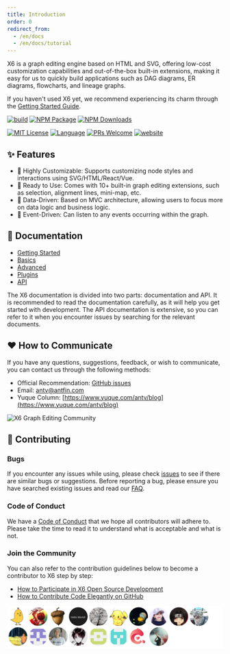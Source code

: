 ```yaml
---
title: Introduction
order: 0
redirect_from:
  - /en/docs
  - /en/docs/tutorial
---
```


X6 is a graph editing engine based on HTML and SVG, offering low-cost customization capabilities and out-of-the-box built-in extensions, making it easy for us to quickly build applications such as DAG diagrams, ER diagrams, flowcharts, and lineage graphs.

If you haven't used X6 yet, we recommend experiencing its charm through the [Getting Started Guide](/en/docs/tutorial/getting-started).

<p align="left">
<a href="https://github.com/antvis/X6/actions/workflows/ci.yml"><img alt="build" src="https://img.shields.io/github/actions/workflow/status/antvis/x6/ci.yml?branch=master&logo=github&style=flat-square" /></a>
<a href="https://www.npmjs.com/package/@antv/x6"><img alt="NPM Package" src="https://img.shields.io/npm/v/@antv/x6.svg?style=flat-square" /></a>
<a href="https://www.npmjs.com/package/@antv/x6"><img alt="NPM Downloads" src="https://img.shields.io/npm/dm/@antv/x6?logo=npm&style=flat-square" /></a>
</p>

<p align="left">
<a href="/LICENSE"><img src="https://img.shields.io/github/license/antvis/x6?style=flat-square" alt="MIT License" /></a>
<a href="https://www.typescriptlang.org"><img alt="Language" src="https://img.shields.io/badge/language-TypeScript-blue.svg?style=flat-square" /></a>
<a href="https://github.com/antvis/x6/pulls"><img alt="PRs Welcome" src="https://img.shields.io/badge/PRs-Welcome-brightgreen.svg?style=flat-square" /></a>
<a href="https://x6.antv.antgroup.com"><img alt="website" src="https://img.shields.io/static/v1?label=&labelColor=505050&message=website&color=0076D6&style=flat-square&logo=google-chrome&logoColor=0076D6" /></a>
</p>

## ✨ Features

- 🌱  Highly Customizable: Supports customizing node styles and interactions using SVG/HTML/React/Vue.
- 🚀  Ready to Use: Comes with 10+ built-in graph editing extensions, such as selection, alignment lines, mini-map, etc.
- 🧲  Data-Driven: Based on MVC architecture, allowing users to focus more on data logic and business logic.
- 💯  Event-Driven: Can listen to any events occurring within the graph.

## 🍉 Documentation

- [Getting Started](/en/docs/tutorial/getting-started)
- [Basics](/en/docs/tutorial/basic/graph)
- [Advanced](/en/docs/tutorial/intermediate/connection-point)
- [Plugins](/en/docs/tutorial/plugins/transform)
- [API](/en/docs/api/graph/graph)

The X6 documentation is divided into two parts: documentation and API. It is recommended to read the documentation carefully, as it will help you get started with development. The API documentation is extensive, so you can refer to it when you encounter issues by searching for the relevant documents.

## ❤️ How to Communicate

If you have any questions, suggestions, feedback, or wish to communicate, you can contact us through the following methods:

- Official Recommendation: [GitHub issues](https://github.com/antvis/X6/issues/new/choose)
- Email: [antv@antfin.com](mailto:antv@antfin.com)
- Yuque Column: [https://www.yuque.com/antv/blog](https://www.yuque.com/antv/blog)

<img src="https://mdn.alipayobjects.com/huamei_f4t1bn/afts/img/A*AY2PSL5s0N4AAAAAAAAAAAAADtOHAQ/original" alt="X6 Graph Editing Community" width="375" />

## 🤝 Contributing

### Bugs

If you encounter any issues while using, please check [issues](https://github.com/antvis/x6/issues) to see if there are similar bugs or suggestions. Before reporting a bug, please ensure you have searched existing issues and read our [FAQ](https://www.yuque.com/antv/x6/tox1ukbz5cw57qfy).

### Code of Conduct

We have a [Code of Conduct](https://github.com/antvis/X6/blob/master/CONTRIBUTING.md) that we hope all contributors will adhere to. Please take the time to read it to understand what is acceptable and what is not.

### Join the Community

You can also refer to the contribution guidelines below to become a contributor to X6 step by step:

- [How to Participate in X6 Open Source Development](https://www.yuque.com/antv/x6/gcinvi)
- [How to Contribute Code Elegantly on GitHub](https://segmentfault.com/a/1190000000736629?u_atoken=b71f69b7-7d74-4e6c-a373-76e0a36e2c87&u_asession=01aGvG2P10Vrjamv5BFM7yX0X2_OcJ_XmHlitgQC_BVnNLlRLdwpnHYH8ma1b1UKRaX0KNBwm7Lovlpxjd_P_q4JsKWYrT3W_NKPr8w6oU7K93NVUbout2zcDySUWFprtJUe3R9QHfzEvknA4dzJmVTGBkFo3NEHBv0PZUm6pbxQU&u_asig=05FBplinh079EhmRTHTDgrLXp5aawipV_A-9VAsAs841tY8QeTTaaTvFKcH6odRhI4VX2pBdH5ae6FY2MiL2X_4yTqZp2jK-_nBOl2nesFZDM2RmF5JkBT_JWpU60Z6lY1hzgqVxFxj_uE1HnffLBmwa5Sl9NkdZ4_S8RH_A-AooP9JS7q8ZD7Xtz2Ly-b0kmuyAKRFSVJkkdwVUnyHAIJzZMNY1otqX6vcbPyd-A-Ld3WE-pEMt_G6ZtWjng8eWoZH_8T8uYGNepqxdb-gLe1IO3h9VXwMyh6PgyDIVSG1W-dzbV77H9pFSh5eWBVfcZZYGYDqHeX90h_yD6KfDquy8GWlAwW_v4wTa3IAdocwA0iaDksczFnALAG-4HaicdUmWspDxyAEEo4kbsryBKb9Q&u_aref=SU72jL%2FvYl46xrVouxNG%2FiEj5e0%3D)

<a href="https://github.com/antvis/x6/graphs/contributors">
  <img src="https://raw.githubusercontent.com/antvis/X6/master/CONTRIBUTORS.svg" alt="Contributors" />
</a>
